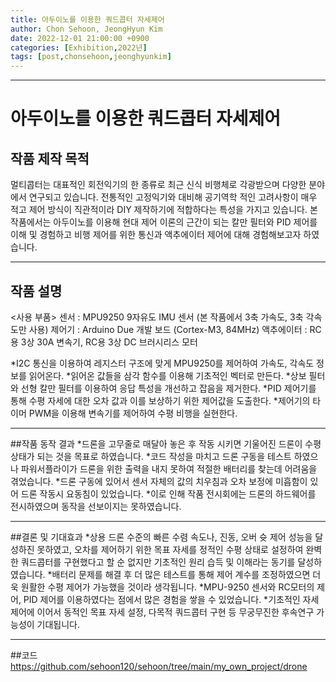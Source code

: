 ```yaml
---
title: 아두이노를 이용한 쿼드콥터 자세제어
author: Chon Sehoon, JeongHyun Kim
date: 2022-12-01 21:00:00 +0900
categories: [Exhibition,2022년]
tags: [post,chonsehoon,jeonghyunkim]
---
```


------------------------------------------
# 아두이노를 이용한 쿼드콥터 자세제어

## 작품 제작 목적
멀티콥터는 대표적인 회전익기의 한 종류로 최근 신식 비행체로 각광받으며 다양한 분야에서 연구되고 있습니다. 전통적인 고정익기와 대비해 공기역학 적인 고려사항이 매우 적고 제어 방식이 직관적이라 DIY 제작하기에 적합하다는 특성을 가지고 있습니다.
본 작품에서는 아두이노를 이용해 현대 제어 이론의 근간이 되는 칼만 필터와 PID 제어를 이해 및 경험하고 비행 제어를 위한 통신과 액추에이터 제어에 대해 경험해보고자 하였습니다. 

------------------------------------------
## 작품 설명
<사용 부품>
센서 : MPU9250 9자유도 IMU 센서 (본 작품에서 3축 가속도, 3축 각속도만 사용)
제어기 : Arduino Due 개발 보드 (Cortex-M3, 84MHz)
액추에이터 : RC용 3상 30A 변속기, RC용 3상 DC 브러시리스 모터

*I2C 통신을 이용하여 레지스터 구조에 맞게 MPU9250를 제어하여 가속도, 각속도 정보를 읽어온다.
*읽어온 값들을 삼각 함수를 이용해 기초적인 벡터로 만든다.
*상보 필터와 선형 칼만 필터를 이용하여 응답 특성을 개선하고 잡음을 제거한다. 
*PID 제어기를 통해 수평 자세에 대한 오차 값과 이를 보상하기 위한 제어값을 도출한다.
*제어기의 타이머 PWM을 이용해 변속기를 제어하여 수평 비행을 실현한다.

------------------------------------------
##작품 동작 결과
*드론을 고무줄로 매달아 놓은 후 작동 시키면 기울어진 드론이 수평상태가 되는 것을 목표로 하였습니다.
*코드 작성을 마치고 드론 구동을 테스트 하였으나 파워서플라이가 드론을 위한 출력을 내지 못하여 적절한 배터리를 찾는데 어려움을 겪었습니다.
*드론 구동에 있어서 센서 자체의 값의 치우침과 오차 보정에 미흡함이 있어 드론 작동시 요동침이 있었습니다.
*이로 인해 작품 전시회에는 드론의 하드웨어를 전시하였으며 동작을 선보이지는 못하였습니다.

------------------------------------------
##결론 및 기대효과
*상용 드론 수준의 빠른 수렴 속도나, 진동, 오버 슛 제어 성능을 달성하진 못하였고, 오차를 제어하기 위한 목표 자세를 정적인 수평 상태로 설정하여 완벽한 쿼드콥터를 구현했다고 할 순 없지만 기초적인 원리 습득 및 이해라는 동기를 달성하였습니다.
*배터리 문제를 해결 후 더 많은 테스트를 통해 제어 계수를 조정하였으면 더욱 원활한 수평 제어가 가능했을 것이라 생각됩니다.
*MPU-9250 센서와 RC모터의 제어, PID 제어를 이용하였다는 점에서 많은 경험을 쌓을 수 있었습니다.
*기초적인 자세 제어에 이어서 동적인 목표 자세 설정, 다목적 쿼드콥터 구현 등 무궁무진한 후속연구 가능성이 기대됩니다.  

------------------------------------------
##코드
https://github.com/sehoon120/sehoon/tree/main/my_own_project/drone

